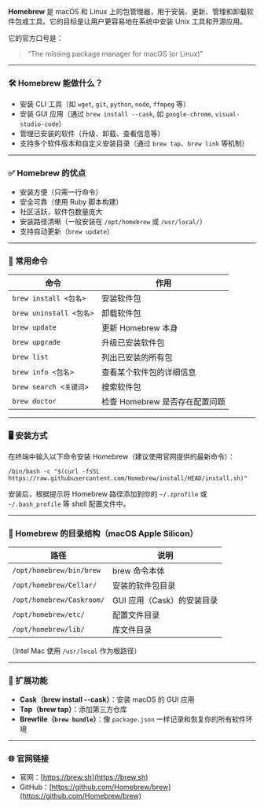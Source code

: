 **Homebrew** 是 macOS 和 Linux 上的包管理器，用于安装、更新、管理和卸载软件包或工具。它的目标是让用户更容易地在系统中安装 Unix 工具和开源应用。

它的官方口号是：

> “The missing package manager for macOS (or Linux)”

---

### 🛠️ Homebrew 能做什么？

- 安装 CLI 工具（如 `wget`, `git`, `python`, `node`, `ffmpeg` 等）
- 安装 GUI 应用（通过 `brew install --cask`, 如 `google-chrome`, `visual-studio-code`）
- 管理已安装的软件（升级、卸载、查看信息等）
- 支持多个软件版本和自定义安装目录（通过 `brew tap`、`brew link` 等机制）

---

### ✅ Homebrew 的优点

- 安装方便（只需一行命令）
- 安全可靠（使用 Ruby 脚本构建）
- 社区活跃，软件包数量庞大
- 安装路径清晰（一般安装在 `/opt/homebrew` 或 `/usr/local/`）
- 支持自动更新（`brew update`）

---

### 🔧 常用命令

| 命令                    | 作用                           |
| ----------------------- | ------------------------------ |
| `brew install <包名>`   | 安装软件包                     |
| `brew uninstall <包名>` | 卸载软件包                     |
| `brew update`           | 更新 Homebrew 本身             |
| `brew upgrade`          | 升级已安装软件包               |
| `brew list`             | 列出已安装的所有包             |
| `brew info <包名>`      | 查看某个软件包的详细信息       |
| `brew search <关键词>`  | 搜索软件包                     |
| `brew doctor`           | 检查 Homebrew 是否存在配置问题 |

---

### 🖥️ 安装方式

在终端中输入以下命令安装 Homebrew（建议使用官网提供的最新命令）：

```shell
/bin/bash -c "$(curl -fsSL https://raw.githubusercontent.com/Homebrew/install/HEAD/install.sh)"
```

安装后，根据提示将 Homebrew 路径添加到你的 `~/.zprofile` 或 `~/.bash_profile` 等 shell 配置文件中。

---

### 📁 Homebrew 的目录结构（macOS Apple Silicon）

| 路径                      | 说明                       |
| ------------------------- | -------------------------- |
| `/opt/homebrew/bin/brew`  | brew 命令本体              |
| `/opt/homebrew/Cellar/`   | 安装的软件包目录           |
| `/opt/homebrew/Caskroom/` | GUI 应用（Cask）的安装目录 |
| `/opt/homebrew/etc/`      | 配置文件目录               |
| `/opt/homebrew/lib/`      | 库文件目录                 |

（Intel Mac 使用 `/usr/local` 作为根路径）

---

### 🔌 扩展功能

- **Cask（brew install --cask）**：安装 macOS 的 GUI 应用
- **Tap（brew tap）**：添加第三方仓库
- **Brewfile（`brew bundle`）**：像 `package.json` 一样记录和恢复你的所有软件环境

---

### 🌐 官网链接

- 官网：[https://brew.sh](https://brew.sh)
- GitHub：[https://github.com/Homebrew/brew](https://github.com/Homebrew/brew)

